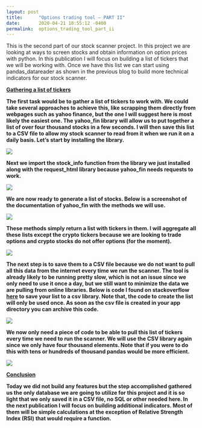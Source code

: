 ```yaml
---
layout: post
title:      "Options trading tool – PART II"
date:       2020-04-21 18:55:12 -0400
permalink:  options_trading_tool_part_ii
---
```


This is the second part of our stock scanner project. In this project we are looking at ways to screen stocks and obtain information on option prices with python. In this publication I will focus on building a list of tickers that we will be working with. Once we have this list we can start using pandas_datareader as shown in the previous blog to build more technical indicators for our stock scanner. 

<b><u>Gathering a list of tickers</u>

The first task would be to gather a list of tickers to work with. We could take several approaches to achieve this, like scrapping them directly from webpages such as yahoo finance, but the one I will suggest here is most likely the easiest one. The yahoo_fin library will allow us to put together a list of over four thousand stocks in a few seconds. I will then save this list to a CSV file to allow my stock scanner to read from it when we run it on a daily basis. Let’s start by installing the library.

![](img/151)

Next we import the stock_info function from the library we just installed along with the request_html library because yahoo_fin needs requests to work. 

![](img/152)

We are now ready to generate a list of stocks. Below is a screenshot of the documentation of yahoo_fin with the methods we will use. 

![](img/153)

These methods simply return a list with tickers in them. I will aggregate all these lists except the crypto tickers because we are looking to trade options and crypto stocks do not offer options (for the moment).

![](img/154)

The next step is to save them to a CSV file because we do not want to pull all this data from the internet every time we run the scanner. The tool is already likely to be running pretty slow, which is not an issue since we only need to use it once a day, but we still want to minimize the data we are pulling from online libraries. Below is code I found on stackoverflow [here]( https://stackoverflow.com/questions/14037540/writing-a-python-list-of-lists-to-a-csv-file) to save your list to a csv library. Note that, the code to create the list will only be used once. As soon as the csv file is created in your app directory you can archive this code.

![](img/155)

We now only need a piece of code to be able to pull this list of tickers every time we need to run the scanner. We will use the CSV library again since we only have four thousand elements. Note that if you were to do this with tens or hundreds of thousand pandas would be more efficient.

![](img/156)

<b><u>Conclusion</u>

Today we did not build any features but the step accomplished gathered us the only database we are going to utilize for this project and it is so light that we only saved it in a CSV file, no SQL or other needed here. In the next publication I will focus on building additional indicators. Most of them will be simple calculations at the exception of Relative Strength Index (RSI) that would require a function. 


	

